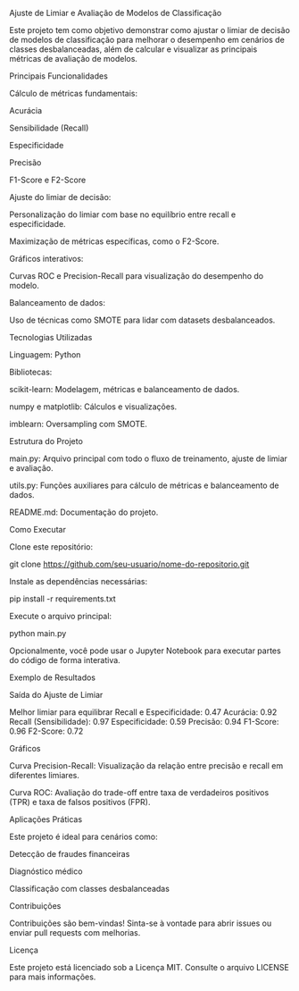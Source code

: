 Ajuste de Limiar e Avaliação de Modelos de Classificação

Este projeto tem como objetivo demonstrar como ajustar o limiar de decisão de modelos de classificação para melhorar o desempenho em cenários de classes desbalanceadas, além de calcular e visualizar as principais métricas de avaliação de modelos.

Principais Funcionalidades

Cálculo de métricas fundamentais:

Acurácia

Sensibilidade (Recall)

Especificidade

Precisão

F1-Score e F2-Score

Ajuste do limiar de decisão:

Personalização do limiar com base no equilíbrio entre recall e especificidade.

Maximização de métricas específicas, como o F2-Score.

Gráficos interativos:

Curvas ROC e Precision-Recall para visualização do desempenho do modelo.

Balanceamento de dados:

Uso de técnicas como SMOTE para lidar com datasets desbalanceados.

Tecnologias Utilizadas

Linguagem: Python

Bibliotecas:

scikit-learn: Modelagem, métricas e balanceamento de dados.

numpy e matplotlib: Cálculos e visualizações.

imblearn: Oversampling com SMOTE.

Estrutura do Projeto

main.py: Arquivo principal com todo o fluxo de treinamento, ajuste de limiar e avaliação.

utils.py: Funções auxiliares para cálculo de métricas e balanceamento de dados.

README.md: Documentação do projeto.

Como Executar

Clone este repositório:

git clone https://github.com/seu-usuario/nome-do-repositorio.git

Instale as dependências necessárias:

pip install -r requirements.txt

Execute o arquivo principal:

python main.py

Opcionalmente, você pode usar o Jupyter Notebook para executar partes do código de forma interativa.

Exemplo de Resultados

Saída do Ajuste de Limiar

Melhor limiar para equilibrar Recall e Especificidade: 0.47
Acurácia: 0.92
Recall (Sensibilidade): 0.97
Especificidade: 0.59
Precisão: 0.94
F1-Score: 0.96
F2-Score: 0.72

Gráficos

Curva Precision-Recall: Visualização da relação entre precisão e recall em diferentes limiares.

Curva ROC: Avaliação do trade-off entre taxa de verdadeiros positivos (TPR) e taxa de falsos positivos (FPR).

Aplicações Práticas

Este projeto é ideal para cenários como:

Detecção de fraudes financeiras

Diagnóstico médico

Classificação com classes desbalanceadas

Contribuições

Contribuições são bem-vindas! Sinta-se à vontade para abrir issues ou enviar pull requests com melhorias.

Licença

Este projeto está licenciado sob a Licença MIT. Consulte o arquivo LICENSE para mais informações.

